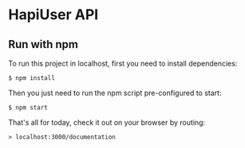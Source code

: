 # HapiUser API

## Run with npm

To run this project in localhost, first you need to install dependencies:

```shell
$ npm install
```

Then you just need to run the npm script pre-configured to start:

```shell
$ npm start
```

That's all for today, check it out on your browser by routing:

```
> localhost:3000/documentation
```

